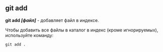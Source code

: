 ## git add


__git add *[файл]*__ - добавляет файл в индексе.

Чтобы добавить все файлы в каталог в индекс (кроме игнорируемых), используйте команду:

```bash=
git add .
```
